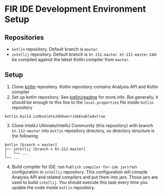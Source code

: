 # FIR IDE Development Environment Setup

## Repositories

* `kotlin` repository. Default branch is `master`
* `intellij` repository. Default branch is `kt-212-master`. `kt-212-master` can be compiled against the latest Kotlin compiler from `master`.

## Setup

1. Clone [kotlin](https://github.com/JetBrains/kotlin) repository. Kotlin repository contains Analysis API and Kotlin compiler
2. Set up kotlin repository. See [kotlin/readme](https://github.com/JetBrains/kotlin/blob/master/ReadMe.md) for more info. But generally, it should be enough to this line to the `local.properties` file inside `kotlin` repository
```
kotlin.build.isObsoleteJdkOverrideEnabled=true
```

3. Clone IntelliJ Ultimate/IntelliJ Community (this repository) with branch `kt-212-master` into `kotlin` repository directory, so directory structure is the following:
```
kotlin [branch = master]
├── intellij [branch = kt-212-master]
│   └── ...
└── ...
```

4. Build compiler for IDE: run `Publish compiler-for-ide jars` run configuration in `intellij` repository.
   This configuration will compile Analysis API and related compilers and put them into jars.
   Those jars are used to build `intellij`.
   You should execute this task every time you update the code inside `kotlin` repository.
